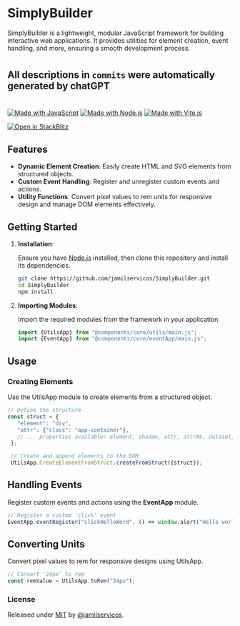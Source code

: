 # SimplyBuilder

SimplyBuilder is a lightweight, modular JavaScript framework for building interactive web applications. It provides utilities for element creation, event handling, and more, ensuring a smooth development process.

#
## All descriptions in `commits` were automatically generated by chatGPT
#

[![Made with JavaScript](https://img.shields.io/badge/Made_with-JavaScript-blue?logo=javascript&logoColor=white)](https://www.javascript.com/)
[![Made with Node.js](https://img.shields.io/badge/Node.js->=20.10-blue?logo=node.js&logoColor=white)](https://nodejs.org)
[![Made with Vite.js](https://img.shields.io/badge/Vite.js-blue?logo=vite&logoColor=rgb(189%2C%2052%2C%20254))](https://vitejs.dev)   

[![Open in StackBlitz](https://developer.stackblitz.com/img/open_in_stackblitz.svg)](https://stackblitz.com/edit/simply-builder-starter?embed=1&hideNavigation=1&view=preview)


## Features

- **Dynamic Element Creation**: Easily create HTML and SVG elements from structured objects.
- **Custom Event Handling**: Register and unregister custom events and actions.
- **Utility Functions**: Convert pixel values to rem units for responsive design and manage DOM elements effectively.

## Getting Started

1. **Installation**:

   Ensure you have [Node.js](https://nodejs.org/) installed, then clone this repository and install its dependencies.

   ```bash
   git clone https://github.com/jamilservicos/SimplyBuilder.git
   cd SimplyBuilder
   npm install
   ```

2. **Importing Modules**:

   Import the required modules from the framework in your application.

   ```javascript
   import {UtilsApp} from "@components/core/utils/main.js";
   import {EventApp} from "@components/core/eventApp/main.js";
   ```

## Usage

### Creating Elements

   Use the UtilsApp module to create elements from a structured object.

   ```javascript
   // Define the structure
   const struct = {
      "element": "div",
      "attr": {"class": "app-container"},
      // ... properties available: element, shadow, attr, attrNS, dataset, event, text, html, children
    };

    // Create and append elements to the DOM
    UtilsApp.CreateElementFromStruct.createFromStruct({struct});
   ```


## Handling Events

   Register custom events and actions using the **EventApp** module.

   ```javascript
   // Register a custom 'click' event
   EventApp.eventRegister("clickHelloWord", () => window.alert("Hello world!"));
   ```

## Converting Units

   Convert pixel values to rem for responsive designs using UtilsApp.

   ```javascript
   // Convert '24px' to rem
   const remValue = UtilsApp.toRem("24px");
   ```

### License
Released under [MIT](/LICENSE) by [@jamilservicos](https://github.com/jamilservicos).